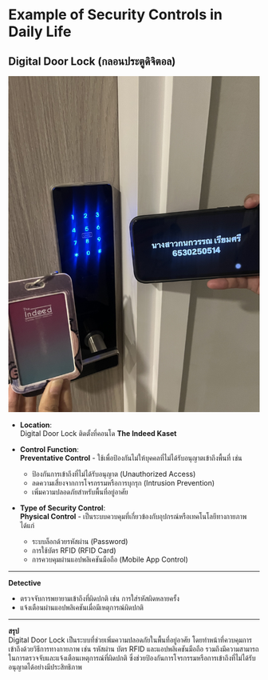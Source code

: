 # Example of Security Controls in Daily Life  
## Digital Door Lock (กลอนประตูดิจิตอล)

![Digital Door Lock](Images/IMG_7473.jpeg)

- **Location**:  
  Digital Door Lock ติดตั้งที่คอนโด **The Indeed Kaset**

- **Control Function**:  
  **Preventative Control** - ใช้เพื่อป้องกันไม่ให้บุคคลที่ไม่ได้รับอนุญาตเข้าถึงพื้นที่ เช่น  
  - ป้องกันการเข้าถึงที่ไม่ได้รับอนุญาต (Unauthorized Access)  
  - ลดความเสี่ยงจากการโจรกรรมหรือการบุกรุก (Intrusion Prevention)  
  - เพิ่มความปลอดภัยสำหรับพื้นที่อยู่อาศัย  

- **Type of Security Control**:  
  **Physical Control** - เป็นระบบควบคุมที่เกี่ยวข้องกับอุปกรณ์หรือเทคโนโลยีทางกายภาพ ได้แก่  
  - ระบบล็อกด้วยรหัสผ่าน (Password)  
  - การใช้บัตร RFID (RFID Card)  
  - การควบคุมผ่านแอปพลิเคชันมือถือ (Mobile App Control)  

---

**Detective**  
- ตรวจจับการพยายามเข้าถึงที่ผิดปกติ เช่น การใส่รหัสผิดหลายครั้ง  
- แจ้งเตือนผ่านแอปพลิเคชันเมื่อมีเหตุการณ์ผิดปกติ  

---

**สรุป**  
Digital Door Lock เป็นระบบที่ช่วยเพิ่มความปลอดภัยในพื้นที่อยู่อาศัย โดยทำหน้าที่ควบคุมการเข้าถึงด้วยวิธีการทางกายภาพ เช่น รหัสผ่าน บัตร RFID และแอปพลิเคชันมือถือ รวมถึงมีความสามารถในการตรวจจับและแจ้งเตือนเหตุการณ์ที่ผิดปกติ ซึ่งช่วยป้องกันการโจรกรรมหรือการเข้าถึงที่ไม่ได้รับอนุญาตได้อย่างมีประสิทธิภาพ  
